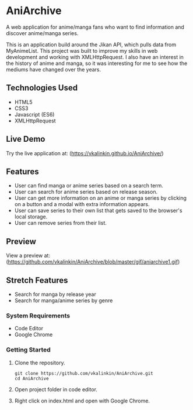 # AniArchive

A web application for anime/manga fans who want to find information and discover anime/manga series.

This is an application build around the Jikan API, which pulls data from MyAnimeList. This project was built to improve my skills in web development and working with XMLHttpRequest. I also have an interest in the history of anime and manga, so it was interesting for me to see how the mediums have changed over the years.

## Technologies Used

- HTML5
- CSS3
- Javascript (ES6)
- XMLHttpRequest

## Live Demo

Try the live application at: (https://vkalinkin.github.io/AniArchive/)

## Features

- User can find manga or anime series based on a search term.
- User can search for anime series based on release season.
- User can get more information on an anime or manga series by clicking on a button and a modal with extra information appears.
- User can save series to their own list that gets saved to the browser's local storage.
- User can remove series from their list.

## Preview

View a preview at: (https://github.com/vkalinkin/AniArchive/blob/master/gif/aniarchive1.gif)

## Stretch Features

- Search for manga by release year
- Search for manga/anime series by genre

### System Requirements

- Code Editor
- Google Chrome

### Getting Started

1. Clone the repository.

    ```shell
    git clone https://github.com/vkalinkin/AniArchive.git
    cd AniArchive
    ```
    
1. Open project folder in code editor.

1. Right click on index.html and open with Google Chrome.

